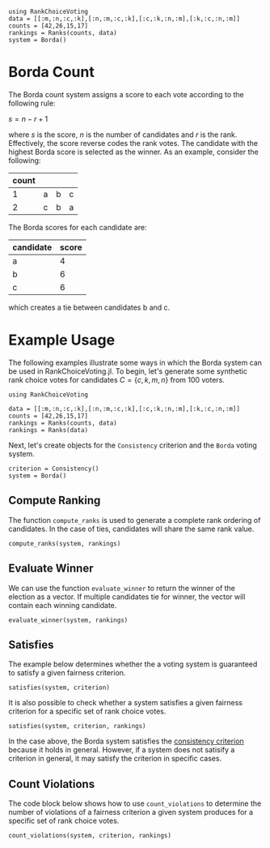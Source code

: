```@setup borda_count
using RankChoiceVoting
data = [[:m,:n,:c,:k],[:n,:m,:c,:k],[:c,:k,:n,:m],[:k,:c,:n,:m]]
counts = [42,26,15,17]
rankings = Ranks(counts, data)
system = Borda()
```
# Borda Count

The Borda count system assigns a score to each vote according to the following rule:

$s = n - r + 1$

where $s$ is the score, $n$ is the number of candidates and $r$ is the rank. Effectively, the score reverse codes the rank votes. The candidate with the highest Borda score is selected as the winner. As an example, consider the following:

| count 	|  	|  	|  	|
|-------	|---	|---	|---	|
| 1     	| a 	| b 	| c 	|
| 2     	| c 	| b 	| a 	|

The Borda scores for each candidate are:

| candidate 	| score 	|
|-----------	|-------	|
| a         	| 4     	|
| b         	| 6     	|
| c         	| 6     	|

which creates a tie between candidates b and c. 

# Example Usage

The following examples illustrate some ways in which the Borda system can be used in RankChoiceVoting.jl. To begin, let's generate some synthetic rank choice votes for candidates $C = \{c,k,m,n\}$ from 100 voters. 

```@example borda_count
using RankChoiceVoting 

data = [[:m,:n,:c,:k],[:n,:m,:c,:k],[:c,:k,:n,:m],[:k,:c,:n,:m]]
counts = [42,26,15,17]
rankings = Ranks(counts, data)
rankings = Ranks(data)
```
Next, let's create objects for the `Consistency` criterion and the `Borda` voting system.
```@example borda_count 
criterion = Consistency()
system = Borda()
```

## Compute Ranking
The function `compute_ranks` is used to generate a complete rank ordering of candidates. In the case of ties, candidates will share the same rank value. 
```@example borda_count
compute_ranks(system, rankings)
```

## Evaluate Winner
We can use the function `evaluate_winner` to return the winner of the election as a vector. If multiple candidates tie for winner, the vector will contain each winning candidate.
```@example borda_count
evaluate_winner(system, rankings)
```

## Satisfies
The example below determines whether the a voting system is guaranteed to satisfy a given fairness criterion. 

```@example borda_count
satisfies(system, criterion)
```
It is also possible to check whether a system satisfies a given fairness criterion for a specific set of rank choice votes.
```@example borda_count
satisfies(system, criterion, rankings)
```
In the case above, the Borda system satisfies the [consistency criterion](../criteria/consistency.md) because it holds in general. However, if a system does not satisify a criterion in general, it may satisfy the criterion in specific cases. 

## Count Violations
The code block below shows how to use `count_violations` to determine the number of violations of a fairness criterion a given system produces for a specific set of rank choice votes.
```@example borda_count
count_violations(system, criterion, rankings)
```